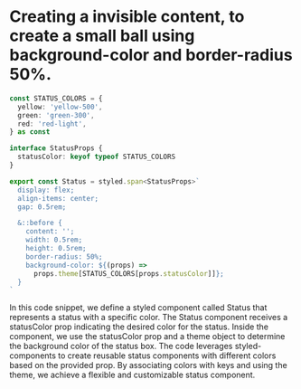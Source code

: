 # Creating a invisible content, to create a small ball using background-color and border-radius 50%. 

```ts
const STATUS_COLORS = {
  yellow: 'yellow-500',
  green: 'green-300',
  red: 'red-light',
} as const

interface StatusProps {
  statusColor: keyof typeof STATUS_COLORS
}

export const Status = styled.span<StatusProps>`
  display: flex;
  align-items: center;
  gap: 0.5rem;

  &::before {
    content: '';
    width: 0.5rem;
    height: 0.5rem;
    border-radius: 50%;
    background-color: ${(props) =>
      props.theme[STATUS_COLORS[props.statusColor]]};
  }
`
```

In this code snippet, we define a styled component called Status that represents a status with a specific color. The Status component receives a statusColor prop indicating the desired color for the status. Inside the component, we use the statusColor prop and a theme object to determine the background color of the status box. The code leverages styled-components to create reusable status components with different colors based on the provided prop. By associating colors with keys and using the theme, we achieve a flexible and customizable status component.